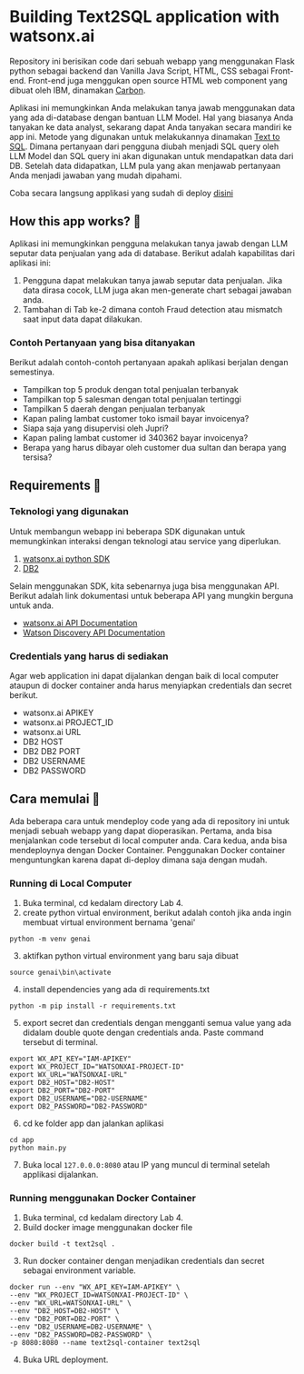 # Building Text2SQL application with watsonx.ai
Repository ini berisikan code dari sebuah webapp yang menggunakan Flask python sebagai backend dan Vanilla Java Script, HTML, CSS sebagai Front-end.
Front-end juga menggukan open source HTML web component yang dibuat oleh IBM, dinamakan [Carbon](https://web-components.carbondesignsystem.com/?path=/docs/introduction-welcome--page).

Aplikasi ini memungkinkan Anda melakukan tanya jawab menggunakan data yang ada di-database dengan bantuan LLM Model. Hal yang biasanya Anda tanyakan ke data analyst, sekarang dapat Anda tanyakan secara mandiri ke app ini. Metode yang digunakan untuk melakukannya dinamakan [Text to SQL](https://research.ibm.com/blog/granite-LLM-text-to-SQL). Dimana pertanyaan dari pengguna diubah menjadi SQL query oleh LLM Model dan SQL query ini akan digunakan untuk mendapatkan data dari DB. Setelah data didapatkan, LLM pula yang akan menjawab pertanyaan Anda menjadi jawaban yang mudah dipahami.


Coba secara langsung applikasi yang sudah di deploy [disini](https://ibmjaya.1jk7wywevfmh.us-south.codeengine.appdomain.cloud/)

## How this app works? 🚀
Aplikasi ini memungkinkan pengguna melakukan tanya jawab dengan LLM seputar data penjualan yang ada di database. Berikut adalah kapabilitas dari aplikasi ini: 
1. Pengguna dapat melakukan tanya jawab seputar data penjualan. Jika data dirasa cocok, LLM juga akan men-generate chart sebagai jawaban anda.
2. Tambahan di Tab ke-2 dimana contoh Fraud detection atau mismatch saat input data dapat dilakukan.

### Contoh Pertanyaan yang bisa ditanyakan
Berikut adalah contoh-contoh pertanyaan apakah aplikasi berjalan dengan semestinya.
- Tampilkan top 5 produk dengan total penjualan terbanyak
- Tampilkan top 5 salesman dengan total penjualan tertinggi
- Tampilkan 5 daerah dengan penjualan terbanyak
- Kapan paling lambat customer toko ismail bayar invoicenya?
- Siapa saja yang disupervisi oleh Jupri?
- Kapan paling lambat customer id 340362 bayar invoicenya?
- Berapa yang harus dibayar oleh customer dua sultan dan berapa yang tersisa?


## Requirements 🚀
### Teknologi yang digunakan
Untuk membangun webapp ini beberapa SDK digunakan untuk memungkinkan interaksi dengan teknologi atau service yang diperlukan.
1. [watsonx.ai python SDK](https://ibm.github.io/watsonx-ai-python-sdk/)
2. [DB2](https://www.ibm.com/docs/en/db2/11.5?topic=framework-application-development-db)


Selain menggunakan SDK, kita sebenarnya juga bisa menggunakan API. Berikut adalah link dokumentasi untuk beberapa API yang mungkin berguna untuk anda.
- [watsonx.ai API Documentation](https://cloud.ibm.com/apidocs/watsonx-ai)
- [Watson Discovery API Documentation](https://www.ibm.com/docs/en/db2/11.5?topic=apis-administrative)
  
### Credentials yang harus di sediakan
Agar web application ini dapat dijalankan dengan baik di local computer ataupun di docker container anda harus menyiapkan credentials dan secret berikut.
- watsonx.ai APIKEY
- watsonx.ai PROJECT_ID
- watsonx.ai URL
- DB2 HOST 
- DB2 DB2 PORT
- DB2 USERNAME
- DB2 PASSWORD
  
## Cara memulai 🚀
Ada beberapa cara untuk mendeploy code yang ada di repository ini untuk menjadi sebuah webapp yang dapat dioperasikan.
Pertama, anda bisa menjalankan code tersebut di local computer anda. Cara kedua, anda bisa mendeploynya dengan Docker Container. 
Penggunakan Docker container menguntungkan karena dapat di-deploy dimana saja dengan mudah.
  
### Running di Local Computer
1. Buka terminal, cd kedalam directory Lab 4.
2. create python virtual environment, berikut adalah contoh jika anda ingin membuat virtual environment bernama 'genai'  
```
python -m venv genai
```  

3. aktifkan python virtual environment yang baru saja dibuat  
```
source genai\bin\activate
```  

4. install dependencies yang ada di requirements.txt  
```
python -m pip install -r requirements.txt
```  

5. export secret dan credentials dengan mengganti semua value yang ada didalam double quote dengan credentials anda. Paste command tersebut di terminal.  
```
export WX_API_KEY="IAM-APIKEY"
export WX_PROJECT_ID="WATSONXAI-PROJECT-ID"
export WX_URL="WATSONXAI-URL"
export DB2_HOST="DB2-HOST"
export DB2_PORT="DB2-PORT"
export DB2_USERNAME="DB2-USERNAME"
export DB2_PASSWORD="DB2-PASSWORD"
```    

6. cd ke folder app dan jalankan aplikasi  
```
cd app
python main.py
```  
7. Buka local `127.0.0.0:8080` atau IP yang muncul di terminal setelah applikasi dijalankan.
  
  
### Running menggunakan Docker Container

1. Buka terminal, cd kedalam directory Lab 4.
2. Build docker image menggunakan docker file  
```
docker build -t text2sql .
```  
3. Run docker container dengan menjadikan credentials dan secret sebagai environment variable.
```
docker run --env "WX_API_KEY=IAM-APIKEY" \
--env "WX_PROJECT_ID=WATSONXAI-PROJECT-ID" \
--env "WX_URL=WATSONXAI-URL" \
--env "DB2_HOST=DB2-HOST" \
--env "DB2_PORT=DB2-PORT" \
--env "DB2_USERNAME=DB2-USERNAME" \
--env "DB2_PASSWORD=DB2-PASSWORD" \
-p 8080:8080 --name text2sql-container text2sql
```  
4. Buka URL deployment.

